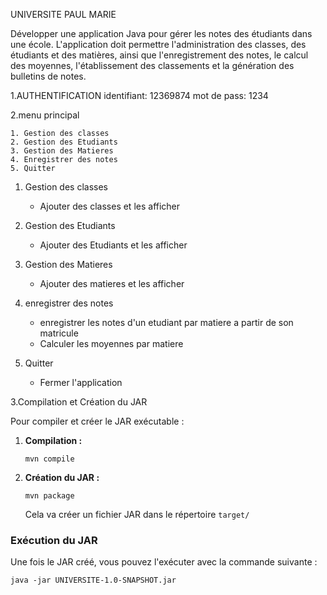 UNIVERSITE PAUL MARIE

Développer une application Java pour gérer les notes des étudiants dans une
école.
L'application doit permettre l'administration des classes, des étudiants et des
matières, ainsi que l'enregistrement des notes, le calcul des moyennes,
l'établissement des classements et la génération des bulletins de notes.

1.AUTHENTIFICATION
identifiant: 12369874
mot de pass: 1234

2.menu principal

    1. Gestion des classes     
    2. Gestion des Etudiants   
    3. Gestion des Matieres    
    4. Enregistrer des notes 
    5. Quitter     

1. Gestion des classes
	- Ajouter des classes et les afficher

2. Gestion des Etudiants 
	- Ajouter des Etudiants et les afficher

3. Gestion des Matieres
	- Ajouter des matieres et les afficher

4. enregistrer des notes 
	- enregistrer les notes d'un etudiant par matiere a partir de son matricule
	- Calculer les  moyennes par matiere
	
5. Quitter
	- Fermer l'application     



3.Compilation et Création du JAR

Pour compiler et créer le JAR exécutable :

1. **Compilation :**
   ```
   mvn compile
   ```

2. **Création du JAR :**
   ```
   mvn package
   ```

   Cela va créer un fichier JAR dans le répertoire `target/`

### Exécution du JAR

Une fois le JAR créé, vous pouvez l'exécuter avec la commande suivante :

```
java -jar UNIVERSITE-1.0-SNAPSHOT.jar
```

